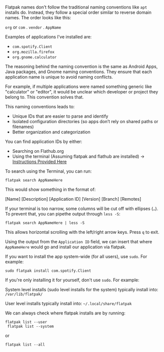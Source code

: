 Flatpak names don't follow the traditional naming conventions like `apt` installs do. Instead, they follow a special order similar to reverse domain names. The order looks like this:

`org` or `com` . `vendor` . `AppName` 

Examples of applications I've installed are:

- `com.spotify.Client`
- `org.mozilla.firefox`
- `org.gnome.calculator` 

The reasoning behind the naming convention is the same as Android Apps, Java packages, and Gnome naming conventions. They ensure that each application name is unique to avoid naming conflicts.

For example, if multiple applications were named something generic like "calculator" or "editor", it would be unclear which developer or project they belong to. This convention solves that.

This naming conventions leads to:
- Unique IDs that are easier to parse and identify
- Isolated configuration directories (so apps don’t rely on shared paths or filenames)
- Better organization and categorization

You can find application IDs by either: 
- Searching on Flathub.org
- Using the terminal (Assuming flatpak and flathub are installed) → [Instructions Provided Here](/notes/expanded/Flatpak_Install_Expanded.md)

To search using the Terminal, you can run:

<code>flatpak search AppNameHere</code>

This would show something in the format of:

[Name]  [Description]  [Application ID]  [Version]  [Branch]  [Remotes]

If your terminal is too narrow, some columns will be cut off with ellipses (`…`). To prevent that, you can pipethe output through `less -S`:

<code>flatpak search AppNameHere | less -S</code>

This allows horizontal scrolling with the left/right arrow keys. Press `q` to exit.

Using the output from the `Application ID` field, we can insert that where `AppNameHere` would go and install our application via flatpak.

If you want to install the app system-wide (for all users), use `sudo`. For example:

<code>sudo flatpak install com.spotify.Client</code>

If you're only installing it for yourself, don't use `sudo`. For example:

System level installs (sudo level installs for the system) typically install into: `/var/lib/flatpak/`

User level installs typically install into: `~/.local/share/flatpak`

We can always check where flatpak installs are by running:

<code>flatpak list --user<br>
flatpak list --system</code>

or 

<code>flatpak list --all</code>
